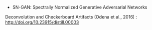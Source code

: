 

* SN-GAN: Spectrally Normalized Generative Adversarial Networks 



Deconvolution and Checkerboard Artifacts (Odena et al., 2016) :  http://doi.org/10.23915/distill.00003
